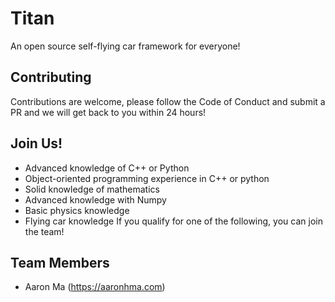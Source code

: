 # Titan
An open source self-flying car framework for everyone!

## Contributing
Contributions are welcome, please follow the Code of Conduct and submit a PR and we will get back to you within 24 hours!

## Join Us!
* Advanced knowledge of C++ or Python
* Object-oriented programming experience in C++ or python
* Solid knowledge of mathematics
* Advanced knowledge with Numpy
* Basic physics knowledge
* Flying car knowledge
If you qualify for one of the following, you can join the team!

## Team Members 
* Aaron Ma (https://aaronhma.com)
